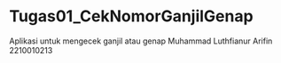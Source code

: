 # Tugas01_CekNomorGanjilGenap
 Aplikasi untuk mengecek ganjil atau genap
Muhammad Luthfianur Arifin 2210010213

